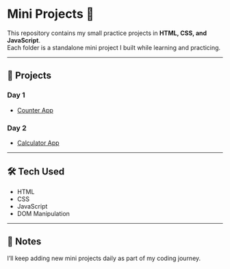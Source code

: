 # Mini Projects 🚀

This repository contains my small practice projects in **HTML, CSS, and JavaScript**.  
Each folder is a standalone mini project I built while learning and practicing.  

---

## 📂 Projects

### Day 1
- [Counter App](./counter-app)

### Day 2
- [Calculator App](./calculator-app)

---

## 🛠️ Tech Used
- HTML
- CSS
- JavaScript
- DOM Manipulation

---

## 📌 Notes
I’ll keep adding new mini projects daily as part of my coding journey.
